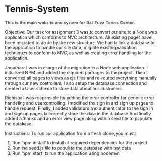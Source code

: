 # Tennis-System
This is the main website and system for Ball Fuzz Tennis Center.

Objective: Our task for assignment 3 was to convert our site to a Node web application which conforms to MVC architecture. All existing pages have been migrated to abide by the new structure. We had to link a database to the application to handle our site data, migrate existing validation techniques to conform to MVC, as well as creating error handling for the application.

Jonathan: I was in charge of the migration to a Node web application. I initialized NPM and added the required packages to the project. Then I converted all pages to views as ejs files and re-routed everything manually through our new controllers. I also setup the database connection and created a User schema to store data about our customers.

Ridhisha:I was responsible for adding the error controller for generic error handeling and usercontrolling. I modified the sign in and sign up pages to handle request. Finally, I added validators and authenticator to the sign in and sign up pages to correctly store the data in the database.And finally added a thanks and an error view page along with a seed file to populate the database.

Instructions: To run our application from a fresh clone, you must:
1. Run 'npm install' to install all required dependencies for the project
2. Run the seed.js file to populate the database with test data
3. Run 'npm start' to run the application using nodemon
